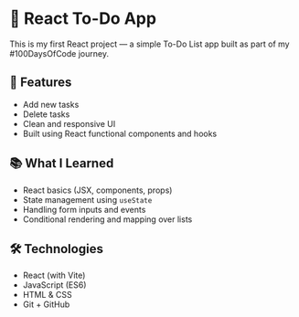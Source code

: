 # 📝 React To-Do App

This is my first React project — a simple To-Do List app built as part of my #100DaysOfCode journey.

## 🚀 Features
- Add new tasks
- Delete tasks
- Clean and responsive UI
- Built using React functional components and hooks

## 📚 What I Learned
- React basics (JSX, components, props)
- State management using `useState`
- Handling form inputs and events
- Conditional rendering and mapping over lists

## 🛠️ Technologies
- React (with Vite)
- JavaScript (ES6)
- HTML & CSS
- Git + GitHub


